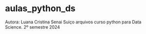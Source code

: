 # aulas_python_ds
Autora: Luana Cristina
Senai Suiço
arquivos curso python para Data Science. 2º semestre 2024
